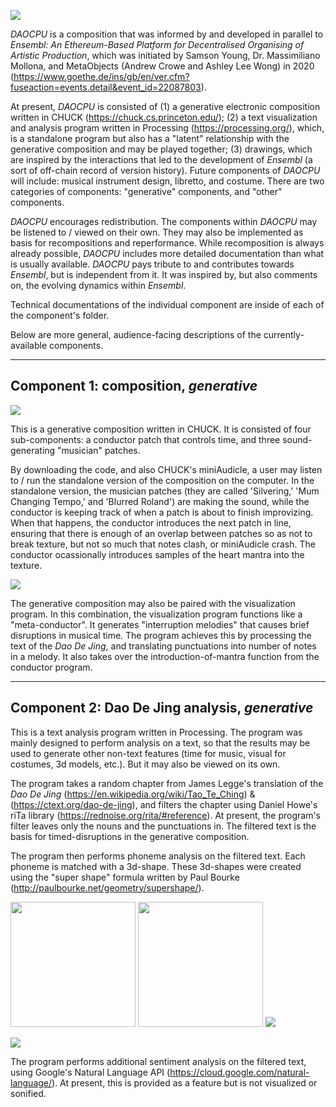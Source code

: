 ![](imagesStorage/Screenshot%202021-02-19%20at%204.51.00%20PM.png)

_DAOCPU_ is a composition that was informed by and developed in parallel to _Ensembl: An Ethereum-Based Platform for Decentralised Organising of Artistic Production_, which was initiated by Samson Young, Dr. Massimiliano Mollona, and MetaObjects (Andrew Crowe and Ashley Lee Wong) in 2020 (https://www.goethe.de/ins/gb/en/ver.cfm?fuseaction=events.detail&event_id=22087803).

At present, _DAOCPU_ is consisted of (1) a generative electronic composition written in CHUCK (https://chuck.cs.princeton.edu/); (2) a text visualization and analysis program written in Processing (https://processing.org/), which, is a standalone program but also has a "latent" relationship with the generative composition and may be played together; (3) drawings, which are inspired by the interactions that led to the development of _Ensembl_ (a sort of off-chain record of version history). Future components of _DAOCPU_ will include: musical instrument design, libretto, and costume. There are two categories of components: "generative" components, and "other" components. 

_DAOCPU_ encourages redistribution. The components within _DAOCPU_ may be listened to / viewed on their own. They may also be implemented as basis for recompositions and reperformance. While recomposition is always already possible, _DAOCPU_ includes more detailed documentation than what is usually available. _DAOCPU_ pays tribute to and contributes towards _Ensembl_, but is independent from it. It was inspired by, but also comments on, the evolving dynamics within _Ensembl_.

Technical documentations of the individual component are inside of each of the component's folder.

Below are more general, audience-facing descriptions of the currently-available components.

---

## Component 1: composition, _generative_

![](imagesStorage/Screenshot%202021-02-22%20at%2012.42.06%20PM.png)

This is a generative composition written in CHUCK. It is consisted of four sub-components: a conductor patch that controls time, and three sound-generating "musician" patches. 

By downloading the code, and also CHUCK's miniAudicle, a user may listen to / run the standalone version of the composition on the computer. In the standalone version, the musician patches (they are called 'Silvering,' 'Mum Changing Tempo,' and 'Blurred Roland') are making the sound, while the conductor is keeping track of when a patch is about to finish improvizing. When that happens, the conductor introduces the next patch in line, ensuring that there is enough of an overlap between patches so as not to break texture, but not so much that notes clash, or miniAudicle crash. The conductor ocassionally introduces samples of the heart mantra into the texture.

![](imagesStorage/Screenshot%202021-02-22%20at%2012.52.51%20PM.png)

The generative composition may also be paired with the visualization program. In this combination, the visualization program functions like a "meta-conductor". It generates "interruption melodies" that causes brief disruptions in musical time. The program achieves this by processing the text of the _Dao De Jing_, and translating punctuations into number of notes in a melody. It also takes over the introduction-of-mantra function from the conductor program.

---

## Component 2: Dao De Jing analysis, _generative_

This is a text analysis program written in Processing. The program was mainly designed to perform analysis on a text, so that the results may be used to generate other non-text features (time for music, visual for costumes, 3d models, etc.). But it may also be viewed on its own.

The program takes a random chapter from James Legge's translation of the _Dao De Jing_ (https://en.wikipedia.org/wiki/Tao_Te_Ching) & (https://ctext.org/dao-de-jing), and filters the chapter using Daniel Howe's riTa library (https://rednoise.org/rita/#reference). At present, the program's filter leaves only the nouns and the punctuations in. The filtered text is the basis for timed-disruptions in the generative composition.

The program then performs phoneme analysis on the filtered text. Each phoneme is matched with a 3d-shape. These 3d-shapes were created using the "super shape" formula written by Paul Bourke (http://paulbourke.net/geometry/supershape/).

<img src="https://github.com/thismusicisfalse/DAOCPU/blob/main/imagesStorage/001.png" width="200"/> 
<img src="https://github.com/thismusicisfalse/DAOCPU/blob/main/imagesStorage/002.png" width="200"/>
<img src="https://github.com/thismusicisfalse/DAOCPU/blob/main/imagesStorage/phonemeChartNew.png"/> 

![](imagesStorage/Screenshot%202021-02-19%20at%204.49.16%20PM.png)

The program performs additional sentiment analysis on the filtered text, using Google's Natural Language API (https://cloud.google.com/natural-language/). At present, this is provided as a feature but is not visualized or sonified.


